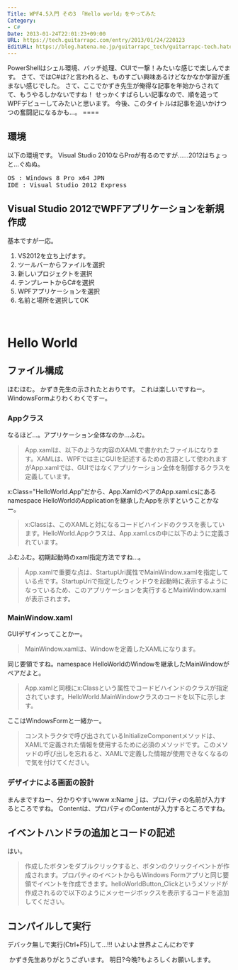 ```yaml
---
Title: WPF4.5入門 その3 「Hello world」をやってみた
Category:
- C#
Date: 2013-01-24T22:01:23+09:00
URL: https://tech.guitarrapc.com/entry/2013/01/24/220123
EditURL: https://blog.hatena.ne.jp/guitarrapc_tech/guitarrapc-tech.hatenablog.com/atom/entry/11696248318757675314
---
```


<p>PowerShellはシェル環境、バッチ処理、CUIで一撃！みたいな感じで楽しんでます。 さて、ではC#は?と言われると、ものすごい興味あるけどなかなか学習が進まない感じでした。 さて、ここでかずき先生が俺得な記事を年始からされてて、もうやるしかないですね！ せっかくすばらしい記事なので、順を追ってWPFデビューしてみたいと思います。 今後、このタイトルは記事を追いかけつつの奮闘記になるかも…。 ====</p>
<h2>環境</h2>
<p>以下の環境です。 Visual Studio 2010ならProが有るのですが……2012はちょっと…ぐぬぬ。</p>
<pre class="brush: powershell">OS : Windows 8 Pro x64 JPN
IDE : Visual Studio 2012 Express
</pre>
<h2>Visual Studio 2012でWPFアプリケーションを新規作成</h2>
<p>基本ですが一応。</p>
<ol>
<li>VS2012を立ち上げます。</li>
<li>ツールバーからファイルを選択</li>
<li>新しいプロジェクトを選択</li>
<li>テンプレートからC#を選択</li>
<li>WPFアプリケーションを選択</li>
<li>名前と場所を選択してOK</li>
</ol>
<p> </p>
<h1>Hello World</h1>
<h2>ファイル構成</h2>
<p>ほむほむ。 かずき先生の示されたとおりです。 これは楽しいですねー。WindowsFormよりわくわくですー。</p>
<h3>Appクラス</h3>
<p>なるほど…。アプリケーション全体なのか…ふむ。</p>
<blockquote>App.xamlは、以下のような内容のXAMLで書かれたファイルになります。XAMLは、WPFでは主にGUIを記述するための言語として使われますがApp.xamlでは、GUIではなくアプリケーション全体を制御するクラスを定義しています。</blockquote>
<p>x:Class="HelloWorld.App"だから、App.XamlのペアのApp.xaml.csにあるnamespace HelloWorldのApplicationを継承したAppを示すということかなー。</p>
<blockquote>x:Classは、このXAMLと対になるコードビハインドのクラスを表しています。HelloWorld.Appクラスは、App.xaml.csの中に以下のように定義されています。</blockquote>
<p>ふむふむ。初期起動時のxaml指定方法ですね…。</p>
<blockquote>App.xamlで重要な点は、StartupUri属性でMainWindow.xamlを指定している点です。StartupUriで指定したウィンドウを起動時に表示するようになっているため、このアプリケーションを実行するとMainWindow.xamlが表示されます。</blockquote>
<h3>MainWindow.xaml</h3>
<p>GUIデザインってことかー。</p>
<blockquote>MainWindow.xamlは、Windowを定義したXAMLになります。</blockquote>
<p>同じ要領ですね。namespace HelloWorldのWindowを継承したMainWindowがペアだよと。</p>
<blockquote>App.xamlと同様にx:Classという属性でコードビハインドのクラスが指定されています。HelloWorld.MainWindowクラスのコードを以下に示します。</blockquote>
<p>ここはWindowsFormと一緒かー。</p>
<blockquote>コンストラクタで呼び出されているInitializeComponentメソッドは、XAMLで定義された情報を使用するために必須のメソッドです。このメソッドの呼び出しを忘れると、XAMLで定義した情報が使用できなくなるので気を付けてください。</blockquote>
<h3>デザイナによる画面の設計</h3>
<p>まんまですねー、分かりやすいwww x:Nameｊは、プロパティの名前が入力するところですね。 Contentは、プロパティのContentが入力するところですね。</p>
<h2>イベントハンドラの追加とコードの記述</h2>
<p>はい。</p>
<blockquote>作成したボタンをダブルクリックすると、ボタンのクリックイベントが作成されます。プロパティのイベントからもWindows Formアプリと同じ要領でイベントを作成できます。helloWorldButton_Clickというメソッドが作成されるので以下のようにメッセージボックスを表示するコードを追加してください。</blockquote>
<h2>コンパイルして実行</h2>
<p>デバック無しで実行(Ctrl+F5)して…!!! いよいよ世界よこんにわです</p>
<p> かずき先生ありがとうございます。 明日?今晩?もよろしくお願いします。</p>
